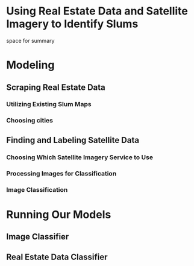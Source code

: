 ﻿# Using Real Estate Data and Satellite Imagery to Identify Slums
space for summary

# Modeling

## Scraping Real Estate Data
### Utilizing Existing Slum Maps
### Choosing cities
## Finding and Labeling Satellite Data
### Choosing Which Satellite Imagery Service to Use
### Processing Images for Classification
### Image Classification

# Running Our Models

## Image Classifier

## Real Estate Data Classifier

